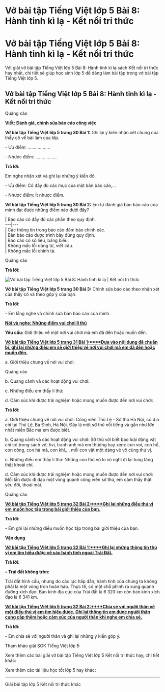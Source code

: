 # Vở bài tập Tiếng Việt lớp 5 Bài 8: Hành tinh kì lạ - Kết nối tri thức

# Vở bài tập Tiếng Việt lớp 5 Bài 8: Hành tinh kì lạ - Kết nối tri thức

Với giải vở bài tập Tiếng Việt lớp 5 Bài 8: Hành tinh kì lạ sách Kết nối tri thức hay nhất, chi tiết sẽ giúp học sinh lớp 5 dễ dàng làm bài tập trong vở bài tập Tiếng Việt lớp 5.

## Vở bài tập Tiếng Việt lớp 5 Bài 8: Hành tinh kì lạ - Kết nối tri thức

Quảng cáo

[**Viết: Đánh giá, chỉnh sửa báo cáo công việc**](https://vietjack.com/vbt-tieng-viet-5-kn/viet-danh-gia-chinh-sua-bao-cao-cong-viec.jsp)

**Vở bài tập Tiếng Việt lớp 5 trang 30 Bài 1:** Ghi lại ý kiến nhận xét chung của thầy cô về bài làm của lớp.

\- Ưu điểm: ………………

\- Nhược điểm: ………………

**Trả lời:**

Em nghe nhận xét và ghi lại những ý kiến đó.

\- Ưu điểm: Có đầy đù các mục của một bản báo cáo,… 

\- Nhược điểm: Ít nhược điểm. 

**Vở bài tập Tiếng Việt lớp 5 trang 30 Bài 2:** Em tự đánh giá bản báo cáo của mình đạt được những điểm nào dưới đây? 

|  Báo cáo có đầy đủ các phần theo quy định.   
---|---  
|  Các thông tin trong báo cáo đảm bảo chính xác.   
|  Bản báo cáo được trình bày đúng quy định.   
|  Báo cáo có số liệu, bảng biểu.   
|  Không mắc lỗi dùng từ, viết câu.   
|  Không mắc lỗi chính tả.   
  
Quảng cáo

**Trả lời:**

![Vở bài tập Tiếng Việt lớp 5 Bài 8: Hành tinh kì lạ | Kết nối tri thức](https://vietjack.com/vbt-tieng-viet-5-kn/images/bai-8-hanh-tinh-ki-la.PNG)

**Vở bài tập Tiếng Việt lớp 5 trang 30 Bài 3:** Chỉnh sửa báo cáo theo nhận xét của thầy cô và theo góp ý của bạn.

**Trả lời:**

\- Em lắng nghe và chỉnh sửa bản báo cáo của mình.

[**Nói và nghe: Những điểm vui chơi lí thú**](https://vietjack.com/vbt-tieng-viet-5-kn/noi-va-nghe-nhung-diem-vui-choi-li-thu.jsp)

**Yêu cầu:** Giới thiệu về một nơi vui chơi mà em đã đến hoặc muốn đến.

[**Vở bài tập Tiếng Việt lớp 5 trang 31 Bài 1:****Dựa vào nội dung đã chuẩn bị, ghi lại những điều em sẽ giới thiệu về nơi vui chơi mà em đã đến hoặc muốn đến.**](https://vietjack.com/vbt-tieng-viet-5-kn/dua-vao-noi-dung-da-chuan-bi-ghi-lai-nhung-dieu-em-se-vm.jsp)

a. Giới thiệu chung về nơi vui chơi:

Quảng cáo

b. Quang cảnh và các hoạt động vui chơi:

c. Những điều em thấy lí thú:

d. Cảm xúc khi được trải nghiệm hoặc mong muốn được đến nơi vui chơi:

**Trả lời:**

a. Giới thiệu chung về nơi vui chơi: Công viên Thủ Lệ - Sở thú Hà Nội, có địa chỉ tại Thủ Lệ, Ba Đình, Hà Nội. Đây là một sở thú nổi tiếng và gần như lớn nhất miền Bắc mà em được biết.

b. Quang cảnh và các hoạt động vui chơi: Sở thú với biết bao loài động vật chỉ có trong sách vở, tivi, tranh ảnh mà em thường hay xem: con voi, con hổ, con công, con hà mã, con khỉ,… mỗi con vật một dáng vẻ vô cùng thú vị.

c. Những điều em thấy lí thú: Những con thú vô lo vô nghĩ đi lại tung tăng thật khoái chí.

d. Cảm xúc khi được trải nghiệm hoặc mong muốn được đến nơi vui chơi: Mỗi lần được đi dạo một vòng quanh công viên sở thú, em cảm thấy thật yêu đời, thoải mái.

Quảng cáo

[**Vở bài tập Tiếng Việt lớp 5 trang 32 Bài 2:****Ghi lại những điều thú vị em muốn học tập trong bài giới thiệu của bạn.**](https://vietjack.com/vbt-tieng-viet-5-kn/ghi-lai-nhung-dieu-thu-vi-em-muon-hoc-tap-trong-bai-gioi-vm.jsp)

**Trả lời:**

\- Em ghi lại những điều muốn học tập trong bài giới thiệu của bạn.

**Vận dụng**

[**Vở bài tập Tiếng Việt lớp 5 trang 32 Bài 1:****Ghi lại những thông tin thú vị em tìm hiểu được về các hành tinh ngoài Trái Đất.**](https://vietjack.com/vbt-tieng-viet-5-kn/ghi-lai-nhung-thong-tin-thu-vi-em-tim-hieu-duoc-ve-cac-hanh-vm.jsp)

**Trả lời:**

**– Trái đất không tròn:**

Trái đất hình cầu, nhưng do các lực hấp dẫn, hành tinh của chúng ta không phải là một vòng tròn hoàn hảo. Thực tế, có một chỗ phình ra xung quanh đường xích đạo. Bán kính địa cực của Trái đất là 6 320 km còn bán kính xích đạo là 6 341 km.

[**Vở bài tập Tiếng Việt lớp 5 trang 32 Bài 2:****Chia sẻ với người thân về một điều thú vị em tìm hiểu được. Ghi lại thông tin em được người thân cung cấp thêm hoặc cảm xúc của người thân khi nghe em chia sẻ.**](https://vietjack.com/vbt-tieng-viet-5-kn/chia-se-voi-nguoi-than-ve-mot-dieu-thu-vi-em-tim-hieu-duoc-vm.jsp)

**Trả lời:**

\- Em chia sẻ với người thân và ghi lại những ý kiến góp ý.

Tham khảo giải SGK Tiếng Việt lớp 5:

Xem thêm các bài giải vở bài tập Tiếng Việt lớp 5 Kết nối tri thức hay, chi tiết khác:

Xem thêm các tài liệu học tốt lớp 5 hay khác:

* * *

Giải bài tập lớp 5 Kết nối tri thức khác

